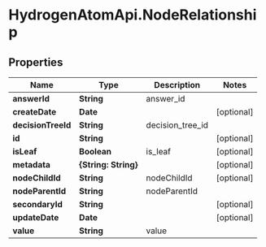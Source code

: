 # HydrogenAtomApi.NodeRelationship

## Properties
Name | Type | Description | Notes
------------ | ------------- | ------------- | -------------
**answerId** | **String** | answer_id | 
**createDate** | **Date** |  | [optional] 
**decisionTreeId** | **String** | decision_tree_id | 
**id** | **String** |  | [optional] 
**isLeaf** | **Boolean** | is_leaf | [optional] 
**metadata** | **{String: String}** |  | [optional] 
**nodeChildId** | **String** | nodeChildId | [optional] 
**nodeParentId** | **String** | nodeParentId | 
**secondaryId** | **String** |  | [optional] 
**updateDate** | **Date** |  | [optional] 
**value** | **String** | value | 



